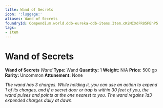 ```yaml
---
title: Wand of Secrets
icon: ':luggage:'
aliases: Wand of Secrets
foundryId: Compendium.world.ddb-eureka-ddb-items.Item.cK2MIXdFR85FEhP5
tags:
- Item
---
```


# Wand of Secrets

**Wand of Secrets**
_Wand_
**Type:** Wand
**Quantity:** 1
**Weight:** N/A
**Price:** 500 gp
**Rarity:** Uncommon
**Attunement:** None

*The wand has 3 charges. While holding it, you can use an action to expend 1 of its charges, and if a secret door or trap is within 30 feet of you, the wand pulses and points at the one nearest to you. The wand regains 1d3 expended charges daily at dawn.*